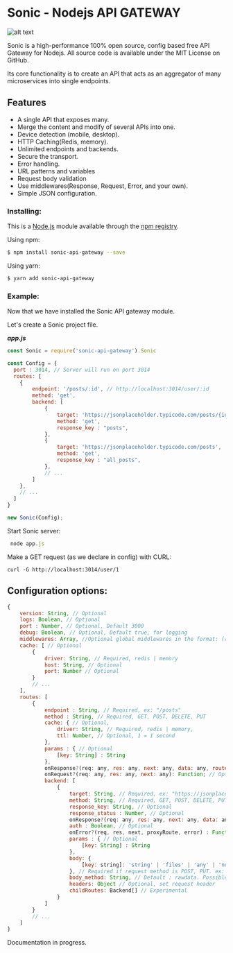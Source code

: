 # Sonic - Nodejs API GATEWAY 

![alt text](https://iili.io/3lSIiF.png "Sonic api gateway")

Sonic is a high-performance 100% open source, config based free API Gateway for Nodejs. All source code is available under the MIT License on GitHub.

Its core functionality is to create an API that acts as an aggregator of many microservices into single endpoints.


## Features
  * A single API that exposes many.
  * Merge the content and modify of several APIs into one.
  * Device detection (mobile, desktop).
  * HTTP Caching(Redis, memory).
  * Unlimited endpoints and backends.
  * Secure the transport.
  * Error handling.
  * URL patterns and variables
  * Request body validation
  * Use middlewares(Response, Request, Error, and your own).
  * Simple JSON configuration.

### Installing: 
This is a [Node.js](https://nodejs.org/en/) module available through the [npm registry](https://www.npmjs.com/package/sonic-api-gateway).

Using npm:

```bash
$ npm install sonic-api-gateway --save
```
Using yarn:

```bash
$ yarn add sonic-api-gateway
```

### Example: 
Now that we have installed the Sonic API gateway module. 

Let's create a Sonic project file.

___app.js___

```js
const Sonic = require('sonic-api-gateway').Sonic

const Config = {
  port : 3014, // Server will run on port 3014 
  routes: [
    {
        endpoint: '/posts/:id', // http://localhost:3014/user/:id
        method: 'get',
        backend: [
            {
                target: 'https://jsonplaceholder.typicode.com/posts/{id}',
                method: 'get',
                response_key : "posts",
            },
            {
                target: 'https://jsonplaceholder.typicode.com/posts',
                method: 'get',
                response_key : "all_posts",
            },
            // ...
        ]
    },
    // ...
  ]
}

new Sonic(Config);
```

Start Sonic server:

```js
 node app.js 
```

Make a GET request (as we declare in config) with CURL:

```curl -G http://localhost:3014/user/1```


## Configuration options:
```js
{
    version: String, // Optional
    logs: Boolean, // Optional
    port : Number, // Optional, Default 3000
    debug: Boolean, // Optional, Default true, for logging
    middlewares: Array, //Optional global middlewares in the format: (req, res, next) => next(), Default []
    cache: [ // Optional
        {
            driver: String, // Required, redis | memory
            host: String, // Optional
            port: Number // Optional
        }
        // ...
    ],
    routes: [
        {
            endpoint : String, // Required, ex: "/posts"
            method : String, // Required, GET, POST, DELETE, PUT
            cache: { // Optional,
                driver: String, // Required, redis | memory,
                ttl: Number, // Optional, 1 = 1 second
            },
            params : { // Optional
                [key: String] : String
            },
            onResponse?(req: any, res: any, next: any, data: any, route: any): Function; // Optional
            onRequest?(req: any, res: any, next: any): Function; // Optional
            backend: [
                {
                    target: String, // Required, ex: "https://jsonplaceholder.typicode.com/posts"
                    method: String, // Required, GET, POST, DELETE, PUT
                    response_key: String, // Optional
                    response_status : Number, // Optional
                    onResponse?(req: any, res: any, next: any, data: any, route: any): Function, // Optional
                    auth : Boolean, // Optional
                    onError?(req, res, next, proxyRoute, error) : Function // Optional
                    params : { // Optional
                        [key: String] : String
                    },
                    body: {
                        [key: string]: 'string' | 'files' | 'any' | 'number' | 'boolean' 
                    }, // Required if request method is POST, PUT. ex: body : {name : 'string'}
                    body_method: String, // Default : rawdata. Possible: formdata, urlencoded, raw
                    headers: Object // Optional, set request header
                    childRoutes: Backend[] // Experimental
                }
            ]
        }
        // ...
    ]
}
```

Documentation in progress.
